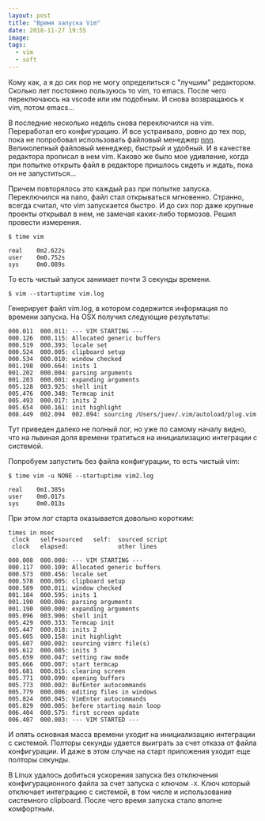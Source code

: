 ```yaml
---
layout: post
title: "Время запуска Vim"
date: 2018-11-27 19:55
image:
tags:
  - vim
  - soft
---
```

Кому как, а я до сих пор не могу определиться с "лучшим" редактором. Сколько лет постоянно пользуюсь то vim, то emacs. После чего переключаюсь на vscode или им подобным. И снова возвращаюсь к vim, потом emacs...

В последние несколько недель снова переключился на vim. Переработал его конфигурацию. И все устраивало, ровно до тех пор, пока не попробовал использовать файловый менеджер [nnn](https://github.com/jarun/nnn). Великолепный файловый менеджер, быстрый и удобный. И в качестве редактора прописал в нем vim. Каково же было мое удивление, когда при попытке открыть файл в редакторе пришлось сидеть и ждать, пока он не запуститься...

Причем повторялось это каждый раз при попытке запуска. Переключился на nano, файл стал открываться мгновенно. Странно, всегда считал, что vim запускается быстро. И до сих пор даже крупные проекты открывал в нем, не замечая каких-либо тормозов. Решил провести измерения.

    $ time vim

    real	0m2.622s
    user	0m0.752s
    sys	    0m0.089s

То есть чистый запуск занимает почти 3 секунды времени.

    $ vim --startuptime vim.log

Генерирует файл vim.log, в котором содержится информация по времени запуска. На OSX получил следующие результаты:

    000.011  000.011: --- VIM STARTING ---
    000.126  000.115: Allocated generic buffers
    000.519  000.393: locale set
    000.524  000.005: clipboard setup
    000.534  000.010: window checked
    001.198  000.664: inits 1
    001.202  000.004: parsing arguments
    001.203  000.001: expanding arguments
    005.128  003.925: shell init
    005.476  000.348: Termcap init
    005.493  000.017: inits 2
    005.654  000.161: init highlight
    008.449  002.094  002.094: sourcing /Users/juev/.vim/autoload/plug.vim

Тут приведен далеко не полный лог, но уже по самому началу видно, что на львиная доля времени тратиться на инициализацию интеграции с системой.

Попробуем запустить без файла конфигурации, то есть чистый vim:

    $ time vim -u NONE --startuptime vim2.log

    real	0m1.385s
    user	0m0.017s
    sys	    0m0.013s

При этом лог старта оказывается довольно коротким:

    times in msec
     clock   self+sourced   self:  sourced script
     clock   elapsed:              other lines

    000.008  000.008: --- VIM STARTING ---
    000.117  000.109: Allocated generic buffers
    000.573  000.456: locale set
    000.578  000.005: clipboard setup
    000.589  000.011: window checked
    001.184  000.595: inits 1
    001.190  000.006: parsing arguments
    001.190  000.000: expanding arguments
    005.096  003.906: shell init
    005.429  000.333: Termcap init
    005.447  000.018: inits 2
    005.605  000.158: init highlight
    005.607  000.002: sourcing vimrc file(s)
    005.612  000.005: inits 3
    005.659  000.047: setting raw mode
    005.666  000.007: start termcap
    005.681  000.015: clearing screen
    005.771  000.090: opening buffers
    005.773  000.002: BufEnter autocommands
    005.779  000.006: editing files in windows
    005.824  000.045: VimEnter autocommands
    005.829  000.005: before starting main loop
    006.404  000.575: first screen update
    006.407  000.003: --- VIM STARTED ---

И опять основная масса времени уходит на инициализацию интеграции с системой. Полторы секунды удается выиграть за счет отказа от файла конфигурации. И даже в этом случае на старт приложения уходит еще полторы секунды.

В Linux удалось добиться ускорения запуска без отключения конфигурационного файла за счет запуска с ключом `-X`. Ключ который отключает интеграцию с системой, в том числе и использование системного clipboard. После чего время запуска стало вполне комфортным.
